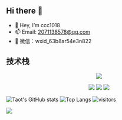 ## Hi there 👋
- 👋 Hey, I’m ccc1018
- 📫 Email: 2071138578@qq.com
- 💬 微信：wxid_63b8ar54e3n822



<h2>技术栈</h2>
<p align="center">
  <a href="https://skillicons.dev">
    <img src="https://skillicons.dev/icons?i=react,js,ts,webpack,nodejs,nestjs,md,docker,redis,mysql" />
  </a>
</p>
<p align="center">
<img src="https://img.shields.io/badge/-HTML5-E34F26?style=flat-square&logo=html5&logoColor=white" /> 
<img src="https://img.shields.io/badge/-CSS3-1572B6?style=flat-square&logo=css3" /> 
<img src="https://img.shields.io/badge/-JavaScript-oringe?style=flat-square&logo=javascript" />
</p>


![Taot's GitHub stats](https://github-readme-stats.vercel.app/api?username=ccc1018)
![Top Langs](https://github-readme-stats.vercel.app/api/top-langs/?username=ccc1018&size_weight=0.5&count_weight=0.5&langs_count=8)
![visitors](https://visitor-badge.glitch.me/badge?page_id=ccc1018&left_color=green&right_color=red)

![](https://stats.justsong.cn/api/csdn?username=ccc1018&cn=true)
